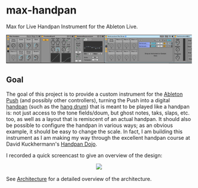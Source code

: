 # max-handpan

Max for Live Handpan Instrument for the Ableton Live.

![](/docs/img/max-handpan-overview.png)

## Goal

The goal of this project is to provide a custom instrument for the
[Ableton Push](https://www.ableton.com/en/push/)
(and possibly other controllers), turning the Push into a digital
[handpan](https://en.wikipedia.org/wiki/Handpan)
(such as the
[hang drum](https://en.wikipedia.org/wiki/Hang_(instrument)))
that is meant to be played like a handpan is: not just access to the tone
fields/doum, but ghost notes, taks, slaps, etc. too, as well as a layout that is
remiscent of an actual handpan. It should also be possible to configure the
handpan in various ways; as an obvious example, it should be easy to change the
scale. In fact, I am building this instrument as I am making my way through the
excellent handpan course at David Kuckhermann's
[Handpan Dojo](https://courses.handpandojo.com/).

I recorded a quick screencast to give an overview of the design:

<div align="center">
  <a href="https://www.youtube.com/watch?v=RDjqJzj-waA"><img src="https://img.youtube.com/vi/RDjqJzj-waA/0.jpg"></a>
</div>

See [Architecture](/docs/Architecture.md) for a detailed overview of
the architecture.
